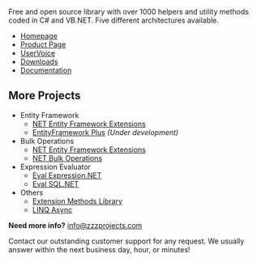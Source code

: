 Free and open source library with over 1000 helpers and utility methods coded in C# and VB.NET. Five different architectures available.


- [Homepage](http://www.zzzprojects.com)
- [Product Page](http://www.zzzprojects.com/products/dotnet-development/extension-methods/)
- [UserVoice](http://www.zzzprojects.uservoice.com/forums/283927)
- [Downloads](http://www.zzzprojects.com/products/)
- [Documentation](http://www.zzzprojects.com/documentations/dotnet/extension-methods/)


## More Projects
- Entity Framework
  - [NET Entity Framework Extensions](http://www.zzzprojects.com/products/dotnet-development/entity-framework-extensions/)
  - [EntityFramework Plus](https://github.com/zzzprojects/EntityFramework-Plus) _(Under development)_
- Bulk Operations
  - [NET Entity Framework Extensions](http://www.zzzprojects.com/products/dotnet-development/entity-framework-extensions/)
  - [NET Bulk Operations](http://www.zzzprojects.com/products/dotnet-development/bulk-operations/)
- Expression Evaluator
  - [Eval Expression.NET](https://github.com/zzzprojects/Eval-Expression.NET)
  - [Eval SQL.NET](https://github.com/zzzprojects/Eval-SQL.NET)
- Others
  - [Extension Methods Library](https://github.com/zzzprojects/Z.ExtensionMethods/)
  - [LINQ Async](https://github.com/zzzprojects/Linq-AsyncExtensions)

**Need more info?** info@zzzprojects.com

Contact our outstanding customer support for any request. We usually answer within the next business day, hour, or minutes!
